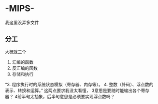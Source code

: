 # -MIPS-
我这里没弄多文件

## 分工
大概就三个
1. 汇编的函数
2. 反汇编的函数
3. 存储和执行

“3. 程序执行时的系统状态模拟（寄存器、内存等）。
4. 整数（补码）、浮点数的表示、转换和运算。”
这两点要求我没太看懂，
3意思是要随时能输出各个寄存器？
4前半句太抽象，后半句意思是必须要实现浮点数吗？
